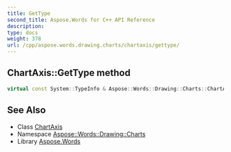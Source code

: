 ```yaml
---
title: GetType
second_title: Aspose.Words for C++ API Reference
description: 
type: docs
weight: 378
url: /cpp/aspose.words.drawing.charts/chartaxis/gettype/
---
```

## ChartAxis::GetType method




```cpp
virtual const System::TypeInfo & Aspose::Words::Drawing::Charts::ChartAxis::GetType() const override
```

## See Also

* Class [ChartAxis](../)
* Namespace [Aspose::Words::Drawing::Charts](../../)
* Library [Aspose.Words](../../../)

